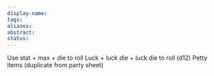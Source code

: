 ```yaml
---
display-name: 
tags: 
aliases: 
abstract: 
status:
---
```


Use stat + max + die to roll
Luck + luck die + luck die to roll (d12)
Petty items (duplicate from party sheet)